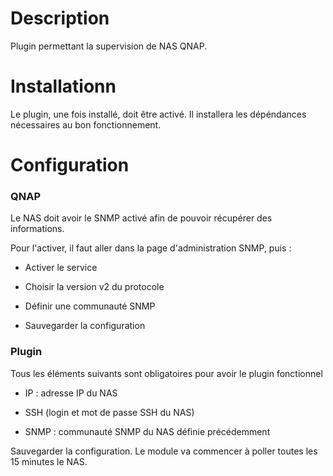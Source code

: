 Description 
===

Plugin permettant la supervision de NAS QNAP.

Installationn 
===

Le plugin, une fois installé, doit être activé. Il installera les dépéndances nécessaires au bon fonctionnement.


Configuration
===

### QNAP 

Le NAS doit avoir le SNMP activé afin de pouvoir récupérer des informations.

Pour l'activer, il faut aller dans la page d'administration SNMP, puis :

-   Activer le service

-   Choisir la version v2 du protocole

-   Définir une communauté SNMP

-   Sauvegarder la configuration


### Plugin

Tous les éléments suivants sont obligatoires pour avoir le plugin fonctionnel

-   IP : adresse IP du NAS

-   SSH (login et mot de passe SSH du NAS)

-   SNMP : communauté SNMP du NAS définie précédemment

Sauvegarder la configuration. Le module va commencer à poller toutes les 15 minutes le NAS.